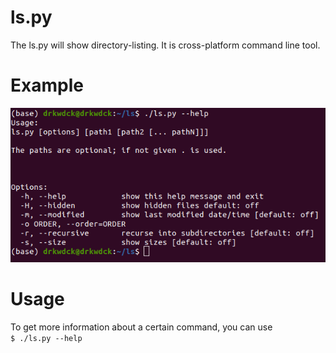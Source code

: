 # ls.py
The ls.py will show directory-listing. It is cross-platform command line tool.  
# Example
![alt sreenshot](/public/1.png)
# Usage
To get more information about a certain command, you can use  
<code>$ ./ls.py --help</code>
